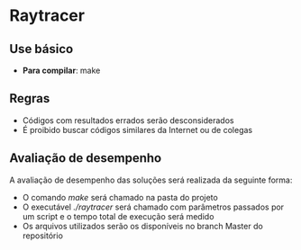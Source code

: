 # Raytracer

## Use básico

* **Para compilar**: make

## Regras

* Códigos com resultados errados serão desconsiderados
* É proibido buscar códigos similares da Internet ou de colegas

## Avaliação de desempenho

A avaliação de desempenho das soluções será realizada da seguinte forma:

* O comando *make* será chamado na pasta do projeto
* O executável *./raytracer* será chamado com parâmetros passados por um script e o tempo total de execução será medido
* Os arquivos utilizados serão os disponíveis no branch Master do repositório

